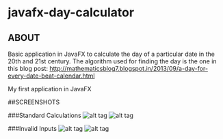 # javafx-day-calculator

## ABOUT
Basic application in JavaFX to calculate the day of a particular date in the 20th and 21st century. The algorithm used for finding the day is the one in this blog post: <a>http://mathematicsblog7.blogspot.in/2013/09/a-day-for-every-date-beat-calendar.html</a>

My first application in JavaFX

##SCREENSHOTS

###Standard Calculations
![alt tag](http://i.imgur.com/WLemfo9.jpg)
![alt tag](http://i.imgur.com/HqVt7eu.jpg)

###Invalid Inputs
![alt tag](http://i.imgur.com/eUfwNeE.jpg)
![alt tag](http://i.imgur.com/E9a0lMx.jpg)
